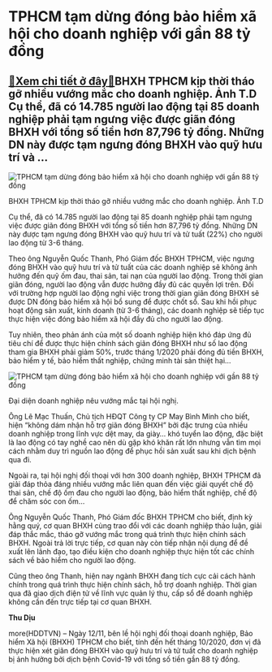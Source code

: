 TPHCM tạm dừng đóng bảo hiểm xã hội cho doanh nghiệp với gần 88 tỷ đồng
=======================================================================

[:gift:Xem chi tiết ở đây:gift:](https://hddtvn.com/tphcm-tam-dung-dong-bao-hiem-xa-hoi-cho-doanh-nghiep-voi-gan-88-ty-dong/)BHXH TPHCM kịp thời tháo gỡ nhiều vướng mắc cho doanh nghiệp. Ảnh T.D Cụ thể, đã có 14.785 người lao động tại 85 doanh nghiệp phải tạm ngưng việc được giãn đóng BHXH với tổng số tiền hơn 87,796 tỷ đồng. Những DN này được tạm ngưng đóng BHXH vào quỹ hưu trí và …
--------------------------------------------------------------------------------------------------------------------------------------------------------------------------------------------------------------------------------------------------------------------------------





![TPHCM tạm dừng đóng bảo hiểm xã hội cho doanh nghiệp với gần 88 tỷ đồng](https://hddtvn.com/wp-content/uploads/2021/01/4748_IMG-0987.jpg "TPHCM tạm dừng đóng bảo hiểm xã hội cho doanh nghiệp với gần 88 tỷ đồng")


BHXH TPHCM kịp thời tháo gỡ nhiều vướng mắc cho doanh nghiệp. Ảnh T.D



Cụ thể, đã có 14.785 người lao động tại 85 doanh nghiệp phải tạm ngưng việc được giãn đóng BHXH với tổng số tiền hơn 87,796 tỷ đồng. Những DN này được tạm ngưng đóng BHXH vào quỹ hưu trí và tử tuất (22%) cho người lao động từ 3-6 tháng.


Theo ông Nguyễn Quốc Thanh, Phó Giám đốc BHXH TPHCM, việc ngưng đóng BHXH vào quỹ hưu trí và tử tuất của các doanh nghiệp sẽ không ảnh hưởng đến quỹ ốm đau, thai sản, tai nạn của người lao động. Trong thời gian giãn đóng, người lao động vẫn được hưởng đầy đủ các quyền lợi trên. Đối với trường hợp người lao động nghỉ việc trong thời gian giãn đóng BHXH sẽ được DN đóng bảo hiểm xã hội bổ sung để được chốt sổ. Sau khi hồi phục hoạt động sản xuất, kinh doanh (từ 3-6 tháng), các doanh nghiệp sẽ tiếp tục thực hiện việc đóng bảo hiểm xã hội đầy đủ cho người lao động.


Tuy nhiên, theo phản ánh của một số doanh nghiệp hiện khó đáp ứng đủ tiêu chí để được thực hiện chính sách giãn đóng BHXH như số lao động tham gia BHXH phải giảm 50%, trước tháng 1/2020 phải đóng đủ tiền BHXH, bảo hiểm y tế, bảo hiểm thất nghiệp, chứng minh tài sản thiệt hại…





![TPHCM tạm dừng đóng bảo hiểm xã hội cho doanh nghiệp với gần 88 tỷ đồng](https://hddtvn.com/wp-content/uploads/2021/01/4751_IMG-0990.jpg "TPHCM tạm dừng đóng bảo hiểm xã hội cho doanh nghiệp với gần 88 tỷ đồng")


Đại diện doanh nghiệp nêu vướng mắc tại hội nghị.



Ông Lê Mạc Thuấn, Chủ tịch HĐQT Công ty CP May Bình Minh cho biết, hiện “không dám nhận hỗ trợ giãn đóng BHXH” bởi đặc trưng của nhiều doanh nghiệp trong lĩnh vực dệt may, da giày… khó tuyển lao động, đặc biệt là lao động có tay nghề cao nên dù gặp khó khăn rất lớn nhưng vẫn tìm mọi cách nhằm duy trì nguồn lao động để phục hồi sản xuất sau khi dịch bệnh qua đi.


Ngoài ra, tại hội nghị đối thoại với hơn 300 doanh nghiệp, BHXH TPHCM đã giải đáp thỏa đáng nhiều vướng mắc liên quan đến việc giải quyết chế độ thai sản, chế độ ốm đau cho người lao động, bảo hiểm thất nghiệp, chế độ để chăm sóc con ốm…


Ông Nguyễn Quốc Thanh, Phó Giám đốc BHXH TPHCM cho biết, định kỳ hằng quý, cơ quan BHXH cùng trao đổi với các doanh nghiệp thảo luận, giải đáp thắc mắc, tháo gỡ vướng mắc trong quá trình thực hiện chính sách BHXH. Ngoài trả lời trực tiếp, cơ quan này còn tiếp nhận nội dung để đề xuất lên lãnh đạo, tạo điều kiện cho doanh nghiệp thực hiện tốt các chính sách về bảo hiểm cho người lao động.


Cũng theo ông Thanh, hiện nay ngành BHXH đang tích cực cải cách hành chính trong quá trình thực hiện chính sách, hỗ trợ doanh nghiệp. Thời gian qua đã giao dịch điện tử về lĩnh vực quản lý thu, cấp sổ để doanh nghiệp không cần đến trực tiếp tại cơ quan BHXH.




**Thu Dịu**



more(HDDTVN) – Ngày 12/11, bên lề hội nghị đối thoại doanh nghiệp, Bảo hiểm Xã hội (BHXH) TPHCM cho biết, tính đến hết tháng 10/2020, đơn vị đã thực hiện xét giãn đóng BHXH vào quỹ hưu trí và tử tuất cho doanh nghiệp bị ảnh hưởng bởi dịch bệnh Covid-19 với tổng số tiền gần 88 tỷ đồng.

